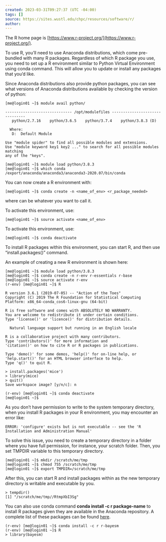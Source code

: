 ```yaml
---
created: 2023-03-31T09:27:37 (UTC -04:00)
tags: []
source: https://sites.wustl.edu/chpc/resources/software/r/
author:
---
```


The R home page is [https://www.r-project.org/](https://www.r-project.org/).

To use R, you’ll need to use Anaconda distributions, which come pre-bundled with many R packages. Regardless of which R package you use, you need to set up a R environment similar to Python Virtual Environment using conda command. This will allow you to update or install any packages that you’d like.

Since Anaconda distributions also provide python packages, you can see what versions of Anaconda distributions available by checking the version of python:

```
[me@login01 ~]$ module avail python/

------------------------------ /opt/modulefiles -------------------------------
   python/2.7.16    python/3.6.5    python/3.7.4    python/3.8.3 (D)

  Where:
   D:  Default Module

Use "module spider" to find all possible modules and extensions.
Use "module keyword key1 key2 ..." to search for all possible modules matching
any of the "keys".

[me@login01 ~]$ module load python/3.8.3
[me@login01 ~]$ which conda
/export/anaconda/anaconda3/anaconda3-2020.07/bin/conda
```

You can now create a R environment with:

```
[me@login01 ~]$ conda create -n <name_of_env> <r_package_needed>
```

where can be whatever you want to call it.

To activate this environment, use:

```
[me@login01 ~]$ source activate <name_of_env>
```

To activate this environment, use:

```
[me@login01 ~]$ conda deactivate
```

To install R packages within this environment, you can start R, and then use “install.packages()” command.

An example of creating a new R environment is shown here:

```
[me@login01 ~]$ module load python/3.8.3
[me@login01 ~]$ conda create -n r-env r-essentials r-base
[me@login01 ~]$ source activate r-env
(r-env) [me@login01 ~]$ R

R version 3.6.1 (2019-07-05) -- "Action of the Toes"
Copyright (C) 2019 The R Foundation for Statistical Computing
Platform: x86_64-conda_cos6-linux-gnu (64-bit)

R is free software and comes with ABSOLUTELY NO WARRANTY.
You are welcome to redistribute it under certain conditions.
Type 'license()' or 'licence()' for distribution details.

  Natural language support but running in an English locale

R is a collaborative project with many contributors.
Type 'contributors()' for more information and
'citation()' on how to cite R or R packages in publications.

Type 'demo()' for some demos, 'help()' for on-line help, or
'help.start()' for an HTML browser interface to help.
Type 'q()' to quit R.

> install.packages('mice')
> library(mice)
> quit()
Save workspace image? [y/n/c]: n

(r-env) [me@login01 ~]$ conda deactivate
[me@login01 ~]$
```

As you don’t have permission to write to the system temporary directory, when you install R packages in your R environment, you may encounter an error like:

```
ERROR: 'configure' exists but is not executable -- see the 'R Installation and Administration Manual'
```

To solve this issue, you need to create a temporary directory in a folder where you have full permission, for instance, your scratch folder. Then, you set TMPDIR variable to this temporary directory.

```
[me@login01 ~]$ mkdir /scratch/me/tmp
[me@login01 ~]$ chmod 755 /scratch/me/tmp
[me@login01 ~]$ export TMPDIR=/scratch/me/tmp
```

After this, you can start R and install packages within as the new temporary directory is writable and executable by you.

```
> tempdir()
[1] "/scratch/me/tmp//RtmpXbI3Sg"
```

You can also use conda command **conda install -c r package-name** to install R packages given they are available in the Anaconda repository. A complete list of these packages can be found [here](https://docs.anaconda.com/anaconda/packages/r-language-pkg-docs/).

```
(r-env) [me@login01 ~]$ conda install -c r r-bayesm
(r-env) [me@login01 ~]$ R
> library(bayesm)
```

